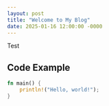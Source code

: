 ```yaml
---
layout: post
title: "Welcome to My Blog"
date: 2025-01-16 12:00:00 -0000
---
```


Test

## Code Example

```rust
fn main() {
    println!("Hello, world!");
}